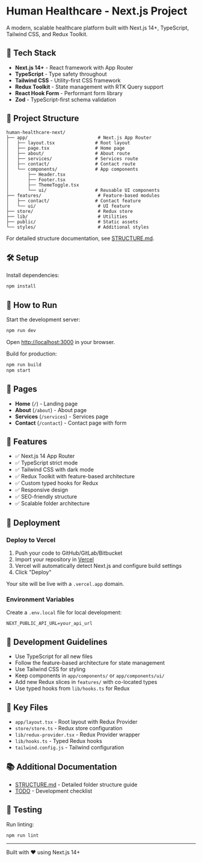 # Human Healthcare - Next.js Project

A modern, scalable healthcare platform built with Next.js 14+, TypeScript, Tailwind CSS, and Redux Toolkit.

## 🚀 Tech Stack

- **Next.js 14+** - React framework with App Router
- **TypeScript** - Type safety throughout
- **Tailwind CSS** - Utility-first CSS framework
- **Redux Toolkit** - State management with RTK Query support
- **React Hook Form** - Performant form library
- **Zod** - TypeScript-first schema validation

## 📁 Project Structure

```
human-healthcare-next/
├── app/                          # Next.js App Router
│   ├── layout.tsx               # Root layout
│   ├── page.tsx                 # Home page
│   ├── about/                   # About route
│   ├── services/                # Services route
│   ├── contact/                 # Contact route
│   └── components/              # App components
│       ├── Header.tsx
│       ├── Footer.tsx
│       ├── ThemeToggle.tsx
│       └── ui/                  # Reusable UI components
├── features/                     # Feature-based modules
│   ├── contact/                 # Contact feature
│   └── ui/                       # UI feature
├── store/                        # Redux store
├── lib/                          # Utilities
├── public/                       # Static assets
└── styles/                       # Additional styles
```

For detailed structure documentation, see [STRUCTURE.md](./STRUCTURE.md).

## 🛠️ Setup

Install dependencies:

```bash
npm install
```

## 🏃 How to Run

Start the development server:

```bash
npm run dev
```

Open [http://localhost:3000](http://localhost:3000) in your browser.

Build for production:

```bash
npm run build
npm start
```

## 📄 Pages

- **Home** (`/`) - Landing page
- **About** (`/about`) - About page
- **Services** (`/services`) - Services page
- **Contact** (`/contact`) - Contact page with form

## 🎨 Features

- ✅ Next.js 14 App Router
- ✅ TypeScript strict mode
- ✅ Tailwind CSS with dark mode
- ✅ Redux Toolkit with feature-based architecture
- ✅ Custom typed hooks for Redux
- ✅ Responsive design
- ✅ SEO-friendly structure
- ✅ Scalable folder architecture

## 🚢 Deployment

### Deploy to Vercel

1. Push your code to GitHub/GitLab/Bitbucket
2. Import your repository in [Vercel](https://vercel.com)
3. Vercel will automatically detect Next.js and configure build settings
4. Click "Deploy"

Your site will be live with a `.vercel.app` domain.

### Environment Variables

Create a `.env.local` file for local development:

```env
NEXT_PUBLIC_API_URL=your_api_url
```

## 📝 Development Guidelines

- Use TypeScript for all new files
- Follow the feature-based architecture for state management
- Use Tailwind CSS for styling
- Keep components in `app/components/` or `app/components/ui/`
- Add new Redux slices in `features/` with co-located types
- Use typed hooks from `lib/hooks.ts` for Redux

## 🔧 Key Files

- `app/layout.tsx` - Root layout with Redux Provider
- `store/store.ts` - Redux store configuration
- `lib/redux-provider.tsx` - Redux Provider wrapper
- `lib/hooks.ts` - Typed Redux hooks
- `tailwind.config.js` - Tailwind configuration

## 📚 Additional Documentation

- [STRUCTURE.md](./STRUCTURE.md) - Detailed folder structure guide
- [TODO](./TODO.md) - Development checklist

## 🧪 Testing

Run linting:

```bash
npm run lint
```

---

Built with ❤️ using Next.js 14+
